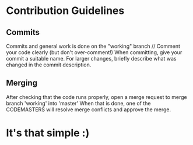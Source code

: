 # Contribution Guidelines

## Commits

Commits and general work is done on the "working" branch
// Comment your code clearly (but don't over-comment!)
When committing, give your commit a suitable name. For larger changes, briefly describe what was changed in the commit description.

## Merging

After checking that the code runs properly, open a merge request to merge branch 'working' into 'master'
When that is done, one of the CODEMASTERS will resolve merge conflicts and approve the merge.

# It's that simple :)
